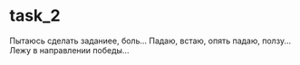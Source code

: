 # task_2
Пытаюсь сделать заданиее, боль...
Падаю, встаю, опять падаю, ползу...
Лежу в направлении победы...
